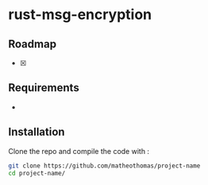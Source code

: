 # rust-msg-encryption

## Roadmap
- [x]

## Requirements
- 

## Installation
Clone the repo and compile the code with :
```bash
git clone https://github.com/matheothomas/project-name
cd project-name/

```


